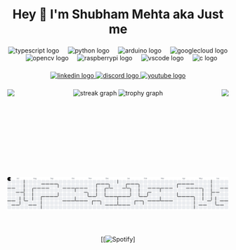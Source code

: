 <h1 align="center">Hey 👋  I'm Shubham Mehta aka Just me </h1>

###

<div align="center">
  <img src="https://skillicons.dev/icons?i=ts" height="60" alt="typescript logo"  />
  <img width="12" />
  <img src="https://skillicons.dev/icons?i=py" height="60" alt="python logo"  />
  <img width="12" />
  <img src="https://cdn.jsdelivr.net/gh/devicons/devicon/icons/arduino/arduino-original.svg" height="60" alt="arduino logo"  />
  <img width="12" />
  <img src="https://cdn.jsdelivr.net/gh/devicons/devicon/icons/googlecloud/googlecloud-original.svg" height="60" alt="googlecloud logo"  />
  <img width="12" />
  <img src="https://cdn.jsdelivr.net/gh/devicons/devicon/icons/opencv/opencv-original.svg" height="60" alt="opencv logo"  />
  <img width="12" />
  <img src="https://cdn.jsdelivr.net/gh/devicons/devicon/icons/raspberrypi/raspberrypi-original.svg" height="60" alt="raspberrypi logo"  />
  <img width="12" />
  <img src="https://cdn.jsdelivr.net/gh/devicons/devicon/icons/vscode/vscode-original.svg" height="60" alt="vscode logo"  />
  <img width="12" />
  <img src="https://cdn.jsdelivr.net/gh/devicons/devicon/icons/c/c-original.svg" height="60" alt="c logo"  />
</div>

###

<div align="center">
  <a href="https://www.linkedin.com/in/shubham-mehta1/" target="_blank">
    <img src="https://img.shields.io/static/v1?message=LinkedIn&logo=linkedin&label=&color=0077B5&logoColor=white&labelColor=&style=for-the-badge" height="25" alt="linkedin logo"  />
  </a>
  <a href="https://discordapp.com/users/justme17" target="_blank">
    <img src="https://img.shields.io/static/v1?message=Discord&logo=discord&label=&color=7289DA&logoColor=white&labelColor=&style=for-the-badge" height="25" alt="discord logo"  />
  </a>
  <a href="https://www.youtube.com/@shubhammehta343" target="_blank">
    <img src="https://img.shields.io/static/v1?message=Youtube&logo=youtube&label=&color=FF0000&logoColor=white&labelColor=&style=for-the-badge" height="25" alt="youtube logo"  />
  </a>
</div>

###

<img align="left" height="200" src="https://media0.giphy.com/media/v1.Y2lkPTc5MGI3NjExZDJzc3F5c3FzbGV0MDE5ZmJlM3lvanlnYnIwbm45NnZ2Nno5ejVheiZlcD12MV9pbnRlcm5hbF9naWZfYnlfaWQmY3Q9Zw/cBSxWiay0sbNkEElG7/giphy.gif"  />

###

<img align="right" height="200" src="https://media4.giphy.com/media/v1.Y2lkPTc5MGI3NjExd25hbndieGF6empjM3l6Y2c2Z2Y2b25hc2puNmZqa2VxcjB2bW5vayZlcD12MV9pbnRlcm5hbF9naWZfYnlfaWQmY3Q9Zw/sr8jYZVVsCmxddga8w/giphy.gif"  />

###

<div align="center">
  <img src="https://streak-stats.demolab.com?user=Justme017&locale=en&mode=daily&theme=dracula&hide_border=false&border_radius=5&order=3" height="150" alt="streak graph"  />
  <img src="https://github-profile-trophy.vercel.app?username=Justme017&theme=dracula&column=-1&row=1&margin-w=8&margin-h=8&no-bg=false&no-frame=false&order=4" height="150" alt="trophy graph"  />
</div>

###

<br clear="both">

<picture>
  <source media="(prefers-color-scheme: dark)" srcset="https://raw.githubusercontent.com/Justme017/Justme017/output/pacman-contribution-graph-dark.svg">
  <source media="(prefers-color-scheme: light)" srcset="https://raw.githubusercontent.com/Justme017/Justme017/output/pacman-contribution-graph.svg">
  <img alt="pacman contribution graph" src="https://raw.githubusercontent.com/Justme017/Justme017/output/pacman-contribution-graph.svg">
</picture>

###

&nbsp;<div align="center">
  [[![Spotify](https://justme017.vercel.app/api/spotify)]
</div>
